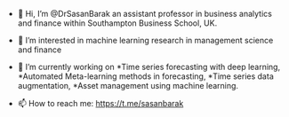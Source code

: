 - 👋 Hi, I’m @DrSasanBarak an assistant professor in business analytics and finance within Southampton Business School, UK. 

- 👀 I’m interested in machine learning research in management science and finance 
- 🌱 I’m currently working on 
  *Time series forecasting with deep learning,
  *Automated Meta-learning methods in forecasting, 
  *Time series data augmentation, 
  *Asset management using machine learning. 
  
- 📫 How to reach me: https://t.me/sasanbarak



<!---
DrSasanBarak/DrSasanBarak is a ✨ special ✨ repository because its `README.md` (this file) appears on your GitHub profile.
You can click the Preview link to take a look at your changes.
--->

